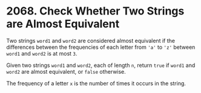 # 2068. Check Whether Two Strings are Almost Equivalent

Two strings `word1` and `word2` are considered almost equivalent if the differences between the frequencies of each letter from `'a'` to `'z'` between `word1` and `word2` is at most `3`.

Given two strings `word1` and `word2`, each of length `n`, return `true` if `word1` and `word2` are almost equivalent, or `false` otherwise.

The frequency of a letter `x` is the number of times it occurs in the string.
